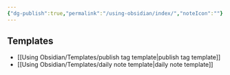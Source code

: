 ```yaml
---
{"dg-publish":true,"permalink":"/using-obsidian/index/","noteIcon":""}
---
```


## Templates
- [[Using Obsidian/Templates/publish tag template\|publish tag template]]
- [[Using Obsidian/Templates/daily note template\|daily note template]]